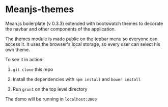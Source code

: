 # Meanjs-themes

Mean.js boilerplate (v 0.3.3) extended with bootswatch themes to decorate the navbar and other components of the application.

The themes module is made public on the topbar menu so everyone can access it.
It uses the browser's local storage, so every user can select his own theme.

To see it in action:

1. `git clone` this repo

2. Install the dependencies with `npm install` and `bower install` 

3. Run `grunt` on the top level directory

The demo will be running in `localhost:3000`
